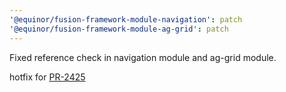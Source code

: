 ```yaml
---
'@equinor/fusion-framework-module-navigation': patch
'@equinor/fusion-framework-module-ag-grid': patch
---
```


Fixed reference check in navigation module and ag-grid module.

hotfix for [PR-2425](https://github.com/equinor/fusion-framework/pull/2425)
